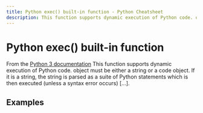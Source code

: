 ```yaml
---
title: Python exec() built-in function - Python Cheatsheet
description: This function supports dynamic execution of Python code. object must be either a string or a code object. If it is a string, the string is parsed as a suite of Python statements which is then executed (unless a syntax error occurs) [...].
---
```


# Python exec() built-in function

<base-disclaimer>
  <base-disclaimer-title>
    From the <a target="_blank" href="https://docs.python.org/3/library/functions.html#exec">Python 3 documentation</a>
  </base-disclaimer-title>
  <base-disclaimer-content>
   This function supports dynamic execution of Python code. object must be either a string or a code object. If it is a string, the string is parsed as a suite of Python statements which is then executed (unless a syntax error occurs) [...].
  </base-disclaimer-content>
</base-disclaimer>

## Examples

<!-- remove this tag to start editing this page -->
<empty-section />
<!-- remove this tag to start editing this page -->
